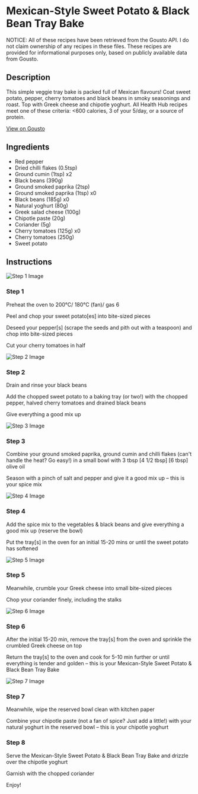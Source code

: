 # Mexican-Style Sweet Potato & Black Bean Tray Bake

NOTICE: All of these recipes have been retrieved from the Gousto API. I do not claim ownership of any recipes in these files. These recipes are provided for informational purposes only, based on publicly available data from Gousto.

## Description

This simple veggie tray bake is packed full of Mexican flavours! Coat sweet potato, pepper, cherry tomatoes and black beans in smoky seasonings and roast. Top with Greek cheese and chipotle yoghurt. All Health Hub recipes meet one of these criteria: <600 calories, 3 of your 5/day, or a source of protein.

[View on Gousto](https://www.gousto.co.uk/recipes/cookbook/mexican-sweet-potato-black-bean-tray-bake)

## Ingredients

- Red pepper
- Dried chilli flakes (0.5tsp)
- Ground cumin (1tsp) x2
- Black beans (390g)
- Ground smoked paprika (2tsp)
- Ground smoked paprika (1tsp) x0
- Black beans (185g) x0
- Natural yoghurt (80g)
- Greek salad cheese (100g)
- Chipotle paste (20g)
- Coriander (5g)
- Cherry tomatoes (125g) x0
- Cherry tomatoes (250g)
- Sweet potato

## Instructions

![Step 1 Image](https://production-media.gousto.co.uk/cms/recipe-step-image/1812.-step-1-x200.jpg)

### Step 1

Preheat the oven to 200°C/ 180°C (fan)/ gas 6

Peel and chop your sweet potato[es] into bite-sized pieces

Deseed your pepper[s] (scrape the seeds and pith out with a teaspoon) and chop into bite-sized pieces

Cut your cherry tomatoes in half

![Step 2 Image](https://production-media.gousto.co.uk/cms/recipe-step-image/1812.-step-2-x200.jpg)

### Step 2

Drain and rinse your black beans

Add the chopped sweet potato to a baking tray (or two!) with the chopped pepper, halved cherry tomatoes and drained black beans

Give everything a good mix up

![Step 3 Image](https://production-media.gousto.co.uk/cms/recipe-step-image/1812.-step-3-x200.jpg)

### Step 3

Combine your ground smoked paprika, ground cumin and chilli flakes (can't handle the heat? Go easy!) in a small bowl with 3 tbsp <span class="text-purple">[4 1/2 tbsp]</span> <span class="text-danger">[6 tbsp]</span> olive oil

Season with a pinch of salt and pepper and give it a good mix up – this is your spice mix

![Step 4 Image](https://production-media.gousto.co.uk/cms/recipe-step-image/1812.-step-4-x200.jpg)

### Step 4

Add the spice mix to the vegetables & black beans and give everything a good mix up (reserve the bowl)

Put the tray[s] in the oven for an initial 15-20 mins or until the sweet potato has softened

![Step 5 Image](https://production-media.gousto.co.uk/cms/recipe-step-image/1812.-step-5-x200.jpg)

### Step 5

Meanwhile, crumble your Greek cheese into small bite-sized pieces

Chop your coriander finely, including the stalks

![Step 6 Image](https://production-media.gousto.co.uk/cms/recipe-step-image/1812.-step-7-x200.jpg)

### Step 6

After the initial 15-20 min, remove the tray[s] from the oven and sprinkle the crumbled Greek cheese on top

Return the tray[s] to the oven and cook for 5-10 min further or until everything is tender and golden – this is your Mexican-Style Sweet Potato & Black Bean Tray Bake

![Step 7 Image](https://production-media.gousto.co.uk/cms/recipe-step-image/1812.-step-6-x200.jpg)

### Step 7

Meanwhile, wipe the reserved bowl clean with kitchen paper

Combine your chipotle paste (not a fan of spice? Just add a little!) with your natural yoghurt in the reserved bowl – this is your chipotle yoghurt

### Step 8

Serve the Mexican-Style Sweet Potato & Black Bean Tray Bake and drizzle over the chipotle yoghurt

Garnish with the chopped coriander

Enjoy!

